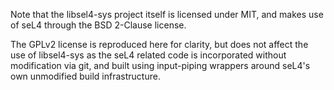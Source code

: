 Note that the libsel4-sys project itself is licensed under MIT,
and makes use of seL4 through the BSD 2-Clause license.

The GPLv2 license is reproduced here for clarity, but does not
affect the use of libsel4-sys as the seL4 related code is incorporated
without modification via git, and built using input-piping wrappers
around seL4's own unmodified build infrastructure.
